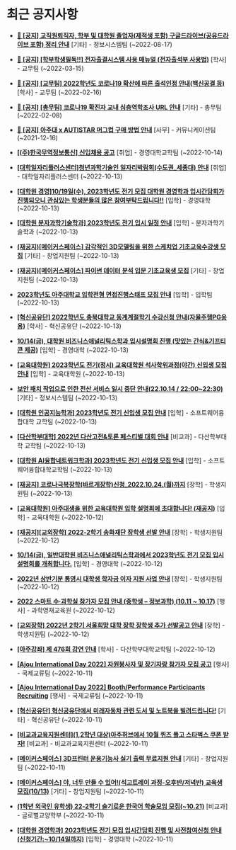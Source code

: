 # 최근 공지사항

* **[📌 [공지] 교직원퇴직자, 학부 및 대학원 졸업자(제적생 포함) 구글드라이브(공유드라이브 포함) 정리 안내](http://ajou.ac.kr/kr/ajou/notice.do?mode=view&amp;articleNo=202858&amp;article.offset=0&amp;articleLimit=30)**
 [기타] - 정보시스템팀 (~2022-08-17)

* **[📌 [공지] [학부학생필독!!] 전자출결시스템 사용 매뉴얼 (전자출석부 사용법)](http://ajou.ac.kr/kr/ajou/notice.do?mode=view&amp;articleNo=192571&amp;article.offset=0&amp;articleLimit=30)**
 [학사] - 교무팀 (~2022-03-15)

* **[📌 [공지] [교무팀] 2022학년도 코로나19 확산에 따른 출석인정 안내(백신공결 등)](http://ajou.ac.kr/kr/ajou/notice.do?mode=view&amp;articleNo=180913&amp;article.offset=0&amp;articleLimit=30)**
 [학사] - 교무팀 (~2022-02-16)

* **[📌 [공지] [총무팀] 코로나19 확진자 교내 심층역학조사 URL 안내](http://ajou.ac.kr/kr/ajou/notice.do?mode=view&amp;articleNo=180493&amp;article.offset=0&amp;articleLimit=30)**
 [기타] - 총무팀 (~2022-02-08)

* **[📌 [공지] 아주대 x AUTISTAR 머그컵 구매 방법 안내](http://ajou.ac.kr/kr/ajou/notice.do?mode=view&amp;articleNo=147976&amp;article.offset=0&amp;articleLimit=30)**
 [사무] - 커뮤니케이션팀 (~2021-12-16)

* **[[(주)한국무역정보통신] 신입채용 공고](http://ajou.ac.kr/kr/ajou/notice.do?mode=view&amp;articleNo=205051&amp;article.offset=0&amp;articleLimit=30)**
 [취업] - 경영대학교학팀 (~2022-10-14)

* **[[대학일자리플러스센터]청년과학기술인 일자리박람회(수도권_세종대) 안내](http://ajou.ac.kr/kr/ajou/notice.do?mode=view&amp;articleNo=205037&amp;article.offset=0&amp;articleLimit=30)**
 [취업] - 대학일자리플러스센터 (~2022-10-13)

* **[[대학원 경영]10/19일(수), 2023학년도 전기 모집 대학원 경영학과 입시간담회가 진행되오니 관심있는 학생분들의 많은 참여부탁드립니다!!](http://ajou.ac.kr/kr/ajou/notice.do?mode=view&amp;articleNo=205035&amp;article.offset=0&amp;articleLimit=30)**
 [입학] - 경영대학 (~2022-10-13)

* **[[대학원 분자과학기술학과] 2023학년도 전기 입시 일정 안내](http://ajou.ac.kr/kr/ajou/notice.do?mode=view&amp;articleNo=205030&amp;article.offset=0&amp;articleLimit=30)**
 [입학] - 분자과학기술학과 (~2022-10-13)

* **[(재공지)[메이커스페이스] 감각적인 3D모델링을 위한 스케치업 기초교육수강생 모집](http://ajou.ac.kr/kr/ajou/notice.do?mode=view&amp;articleNo=205026&amp;article.offset=0&amp;articleLimit=30)**
 [기타] - 창업지원팀 (~2022-10-13)

* **[(재공지)[메이커스페이스] 파이썬 데이터 분석 입문 기초교육생 모집](http://ajou.ac.kr/kr/ajou/notice.do?mode=view&amp;articleNo=205025&amp;article.offset=0&amp;articleLimit=30)**
 [기타] - 창업지원팀 (~2022-10-13)

* **[2023학년도 아주대학교 입학전형 면접진행스태프 모집 안내](http://ajou.ac.kr/kr/ajou/notice.do?mode=view&amp;articleNo=205023&amp;article.offset=0&amp;articleLimit=30)**
 [입학] - 입학팀 (~2022-10-13)

* **[[혁신공유단] 2022학년도 충북대학교 동계계절학기 수강신청 안내(자율주행PG응용)](http://ajou.ac.kr/kr/ajou/notice.do?mode=view&amp;articleNo=204993&amp;article.offset=0&amp;articleLimit=30)**
 [학사] - 혁신공유단 (~2022-10-13)

* **[10/14(금), 대학원 비즈니스애널리틱스학과 입시설명회 진행 (맛있는 간식&amp;기프티콘 제공)](http://ajou.ac.kr/kr/ajou/notice.do?mode=view&amp;articleNo=204991&amp;article.offset=0&amp;articleLimit=30)**
 [입학] - 경영대학 (~2022-10-13)

* **[[교육대학원] 2023학년도 전기(정시) 교육대학원 석사학위과정(야간) 신입생 모집 안내](http://ajou.ac.kr/kr/ajou/notice.do?mode=view&amp;articleNo=204990&amp;article.offset=0&amp;articleLimit=30)**
 [입학] - 교육대학원 (~2022-10-13)

* **[보안 패치 작업으로 인한 전산 서비스 일시 중단 안내(22.10.14 / 22:00~22:30)](http://ajou.ac.kr/kr/ajou/notice.do?mode=view&amp;articleNo=204983&amp;article.offset=0&amp;articleLimit=30)**
 [기타] - 정보시스템팀 (~2022-10-13)

* **[[대학원 인공지능학과] 2023학년도 전기 신입생 모집 안내](http://ajou.ac.kr/kr/ajou/notice.do?mode=view&amp;articleNo=204982&amp;article.offset=0&amp;articleLimit=30)**
 [입학] - 소프트웨어융합대학 교학팀 (~2022-10-13)

* **[[다산학부대학] 2022년 다산고전&amp;토론 페스티벌 대회 안내](http://ajou.ac.kr/kr/ajou/notice.do?mode=view&amp;articleNo=204979&amp;article.offset=0&amp;articleLimit=30)**
 [비교과] - 다산학부대학 교학팀 (~2022-10-13)

* **[[대학원 AI융합네트워크학과] 2023학년도 전기 신입생 모집 안내](http://ajou.ac.kr/kr/ajou/notice.do?mode=view&amp;articleNo=204978&amp;article.offset=0&amp;articleLimit=30)**
 [입학] - 소프트웨어융합대학교학팀 (~2022-10-13)

* **[[재공지] 코로나극복장학(바르게장학)신청_2022.10.24.(월)까지](http://ajou.ac.kr/kr/ajou/notice.do?mode=view&amp;articleNo=204977&amp;article.offset=0&amp;articleLimit=30)**
 [장학] - 학생지원팀 (~2022-10-13)

* **[[교육대학원] 아주대생을 위한 교육대학원 입학 설명회에 초대합니다! (재공지)](http://ajou.ac.kr/kr/ajou/notice.do?mode=view&amp;articleNo=204974&amp;article.offset=0&amp;articleLimit=30)**
 [입학] - 교육대학원 (~2022-10-12)

* **[[재공지][교외장학] 2022-2학기 송화재단 장학생 선발 안내](http://ajou.ac.kr/kr/ajou/notice.do?mode=view&amp;articleNo=204959&amp;article.offset=0&amp;articleLimit=30)**
 [장학] - 학생지원팀 (~2022-10-12)

* **[10/14(금), 일반대학원 비즈니스애널리틱스학과에서 2023학년도 전기 모집 입시설명회를 개최합니다.](http://ajou.ac.kr/kr/ajou/notice.do?mode=view&amp;articleNo=204951&amp;article.offset=0&amp;articleLimit=30)**
 [입학] - 경영대학 (~2022-10-12)

* **[2022년 상반기분 통영시 대학생 학자금 이자 지원 사업 안내](http://ajou.ac.kr/kr/ajou/notice.do?mode=view&amp;articleNo=204946&amp;article.offset=0&amp;articleLimit=30)**
 [장학] - 학생지원팀 (~2022-10-12)

* **[2022 스마트 수·과학실 참가자 모집 안내 (중학생 – 정보과학) (10.11 ~ 10.17)](http://ajou.ac.kr/kr/ajou/notice.do?mode=view&amp;articleNo=204943&amp;article.offset=0&amp;articleLimit=30)**
 [행사] - 과학영재교육원 (~2022-10-12)

* **[[교외장학] 2022년 2학기 서울희망 대학 장학 장학생 추가 선발공고 안내](http://ajou.ac.kr/kr/ajou/notice.do?mode=view&amp;articleNo=204925&amp;article.offset=0&amp;articleLimit=30)**
 [장학] - 학생지원팀 (~2022-10-12)

* **[[아주강좌] 제 476회 강연 안내](http://ajou.ac.kr/kr/ajou/notice.do?mode=view&amp;articleNo=204924&amp;article.offset=0&amp;articleLimit=30)**
 [학사] - 다산학부대학교학팀 (~2022-10-12)

* **[[Ajou International Day 2022] 자원봉사자 및 장기자랑 참가자 모집 공고](http://ajou.ac.kr/kr/ajou/notice.do?mode=view&amp;articleNo=204915&amp;article.offset=0&amp;articleLimit=30)**
 [행사] - 국제교류팀 (~2022-10-11)

* **[[Ajou International Day 2022] Booth/Performance Participants Recruiting](http://ajou.ac.kr/kr/ajou/notice.do?mode=view&amp;articleNo=204914&amp;article.offset=0&amp;articleLimit=30)**
 [행사] - 국제교류팀 (~2022-10-11)

* **[[혁신공유단] 혁신공유단에서 미래자동차 관련 도서 및 노트북을 빌려드립니다!](http://ajou.ac.kr/kr/ajou/notice.do?mode=view&amp;articleNo=204913&amp;article.offset=0&amp;articleLimit=30)**
 [기타] - 혁신공유단 (~2022-10-11)

* **[[비교과교육지원센터](1,2학년 대상)아주허브에서 10월 퀴즈 풀고 스타벅스 쿠폰 받자!](http://ajou.ac.kr/kr/ajou/notice.do?mode=view&amp;articleNo=204912&amp;article.offset=0&amp;articleLimit=30)**
 [비교과] - 비교과교육지원센터 (~2022-10-11)

* **[[메이커스페이스] 3D프린터 운용기능사 실기 출력 무료지원 안내](http://ajou.ac.kr/kr/ajou/notice.do?mode=view&amp;articleNo=204907&amp;article.offset=0&amp;articleLimit=30)**
 [기타] - 창업지원팀 (~2022-10-11)

* **[[메이커스페이스] 야, 너두 만들 수 있어!(석고트레이 과정-오후반/저녁반) 교육생 모집(10/13)](http://ajou.ac.kr/kr/ajou/notice.do?mode=view&amp;articleNo=204906&amp;article.offset=0&amp;articleLimit=30)**
 [기타] - 창업지원팀 (~2022-10-11)

* **[(1학년 외국인 유학생) 22-2학기 슬기로운 한국어 학술모임 모집(~10.21)](http://ajou.ac.kr/kr/ajou/notice.do?mode=view&amp;articleNo=204900&amp;article.offset=0&amp;articleLimit=30)**
 [비교과] - 글로벌교양학부 (~2022-10-11)

* **[[대학원 경영학과] 2023학년도 전기 모집 입시간담회 진행 및 사전참여신청 안내 (신청기간:~10/14일까지)](http://ajou.ac.kr/kr/ajou/notice.do?mode=view&amp;articleNo=204899&amp;article.offset=0&amp;articleLimit=30)**
 [입학] - 경영대학 (~2022-10-11)
